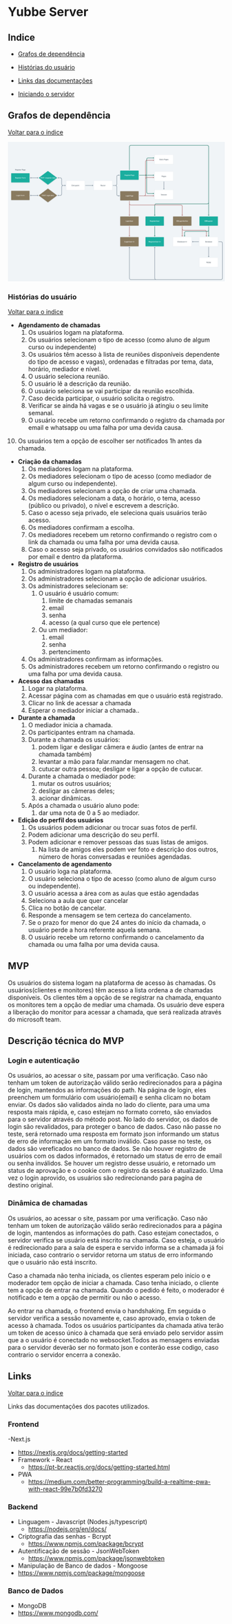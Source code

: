 # Yubbe Server

## Indice

- [Grafos de dependência](#grafos-de-dependência)
- [Histórias do usuário](#hist%C3%B3rias-do-usu%C3%A1rio)
- [Links das documentações](#links)

- [Iniciando o servidor](#iniciando-o-servidor)



## Grafos de dependência

[Voltar para o indice](#indice)

![alt text](https://github.com/GlermS/yubbe-server/blob/master/readme-files/Yubbe%402x.png "Logo Title Text 1")



### Histórias do usuário

[Voltar para o indice](#indice)

- **Agendamento de chamadas**
  1. Os usuários logam na plataforma.
  2. Os usuários selecionam o tipo de acesso (como aluno de algum curso ou independente)
  3. Os usuários têm acesso à lista de reuniões disponíveis dependente do tipo de acesso e vagas), ordenadas e filtradas por tema, data, horário, mediador e nível.
  4. O usuário seleciona reunião.
  5. O usuário lê a descrição da reunião.
  6. O usuário seleciona se vai participar da reunião escolhida.
  7. Caso decida participar, o usuário solicita o registro.
  8. Verificar se ainda há vagas e se o usuário já atingiu o seu limite semanal.
  9. O usuário recebe um retorno confirmando o registro da chamada por email e whatsapp ou uma falha por uma devida causa.
 10. Os usuários tem a opção de escolher ser notificados 1h antes da chamada.
- **Criação da chamadas**
  1. Os mediadores logam na plataforma.
  2. Os mediadores selecionam o tipo de acesso (como mediador de algum curso ou independente).
  3. Os mediadores selecionam a opção de criar uma chamada.
  4. Os mediadores selecionam a data, o horário, o tema, acesso (público ou privado), o nível e escrevem a descrição.
  5. Caso o acesso seja privado, ele seleciona quais usuários terão acesso.
  6. Os mediadores confirmam a escolha.
  7. Os mediadores recebem um retorno confirmando o registro com o link da chamada ou uma falha por uma devida causa.
  8. Caso o acesso seja privado, os usuários convidados são notificados por email e dentro da plataforma.
- **Registro de usuários**
  1. Os administradores logam na plataforma.
  2. Os administradores selecionam a opção de adicionar usuários.
  3. Os administradores selecionam se:
     1. O usuário é usuário comum:
        1. limite de chamadas semanais
        2. email
        3. senha
        4. acesso (a qual curso que ele pertence)
     2. Ou um mediador:
        1. email
        2. senha
        3. pertencimento
  4. Os administradores confirmam as informações.
  5. Os administradores recebem um retorno confirmando o registro ou uma falha por uma devida causa.
- **Acesso das chamadas**
  1. Logar na plataforma.
  2. Acessar página com as chamadas em que o usuário está registrado.
  3. Clicar no link de acessar a chamada 
  4. Esperar o mediador iniciar a chamada..
- **Durante a chamada**
  1. O mediador inicia a chamada.
  2. Os participantes entram na chamada.
  3. Durante a chamada os usuários:
     1. podem ligar e desligar câmera e áudio (antes de entrar na chamada também)
     2. levantar a mão para falar.mandar mensagem no chat.
     3. cutucar outra pessoa; desligar e ligar a opção de cutucar.
  4. Durante a chamada o mediador pode:
     1. mutar os outros usuários;
     2. desligar as câmeras deles;
     3. acionar dinâmicas.
  5. Após a chamada o usuário aluno pode:
     1. dar uma nota de 0 a 5 ao mediador.
- **Edição do perfil dos usuários**
  1. Os usuários podem adicionar ou trocar suas fotos de perfil.
  2. Podem adicionar uma descrição do seu perfil.
  3. Podem adicionar e remover pessoas das suas listas de amigos.
     1. Na lista de amigos eles podem ver foto e descrição dos outros, número de horas conversadas e reuniões agendadas.
- **Cancelamento de agendamento**
  1. O usuário loga na plataforma.
  2. O usuário seleciona o tipo de acesso (como aluno de algum curso ou independente).
  3. O usuário acessa a área com as aulas que estão agendadas
  4. Seleciona a aula que quer cancelar
  5. Clica no botão de cancelar.
  6. Responde a mensagem se tem certeza do cancelamento.
  7. Se o prazo for menor do que 24 antes do início da chamada, o usuário perde a hora referente aquela semana.
  8. O usuário recebe um retorno confirmando o cancelamento da chamada ou uma falha por uma devida causa.

## MVP
Os usuários do sistema logam na plataforma de acesso às chamadas. Os usuários(clientes e monitores) têm acesso a lista ordena a de chamadas disponíveis. Os clientes têm a opção de se registrar na chamada, enquanto os monitores tem a opção de mediar uma chamada. Os usuário deve espera a liberação do monitor para acessar a chamada, que será realizada através do microsoft team. 

## Descrição técnica do MVP

### Login e autenticação
Os usuários, ao acessar o site, passam por uma verificação. Caso não tenham um token de autorização válido serão redirecionados para a página de login, mantendos as informações do path. Na página de login, eles preenchem um formulário com usuário(email) e senha clicam no botam enviar. Os dados são validados ainda no lado do cliente, para uma uma resposta mais rápida, e, caso estejam no formato correto, são enviados para o servidor através do método post.
No lado do servidor, os dados de login são revalidados, para proteger o banco de dados. Caso não passe no teste, será retornado uma resposta em formato json informando um status de erro de informação em um formato inválido. Caso passe no teste, os dados são vereficados no banco de dados. Se não houver registro de usuários com os dados informados, é retornado um status de erro de email ou senha inválidos. Se houver um registro desse usuário, e retornado um status de aprovação e o cookie com o registro da sessão é atualizado.
Uma vez o login aprovido, os usuários são redirecionando para pagína de destino original.

### Dinâmica de chamadas
Os usuários, ao acessar o site, passam por uma verificação. Caso não tenham um token de autorização válido serão redirecionados para a página de login, mantendos as informações do path. Caso estejam conectados, o servidor verifica se usuário está inscrito na chamada. Caso esteja, o usuário é redirecionado para a sala de espera e servido informa se a chamada já foi iniciada, caso contrario o servidor retorna um status de erro informando que o usuário não está inscrito.

Caso a chamada não tenha iniciada, os clientes esperam pelo inicio o e moderador tem opção de iniciar a chamada. Caso tenha iniciado, o cliente tem a opção de entrar na chamada. Quando o pedido é feito, o moderador é notificado e tem a opção de permitir ou não o acesso.

Ao entrar na chamada, o frontend envia o handshaking. Em seguida o servidor verifica a sessão novamente e, caso aprovado, envia o token de acesso à chamada.
Todos os usuários participantes da chamada ativa terão um token de acesso único à chamada que será enviado pelo servidor assim que a o usuário é conectado no websocket.Todos as mensagens enviadas para o servidor deverão ser no formato json e conterão esse codigo, caso contrario o servidor encerra a conexão.



 ## Links

[Voltar para o indice](#indice)

Links das documentações dos pacotes utilizados.

### Frontend
-Next.js
  - https://nextjs.org/docs/getting-started
- Framework -  React
  - https://pt-br.reactjs.org/docs/getting-started.html
- PWA
  - https://medium.com/better-programming/build-a-realtime-pwa-with-react-99e7b0fd3270

### Backend

- Linguagem - Javascript (Nodes.js/typescript)
  - https://nodejs.org/en/docs/
- Criptografia das senhas - Bcrypt
  - https://www.npmjs.com/package/bcrypt
- Autentificação de sessão - JsonWebToken
  - https://www.npmjs.com/package/jsonwebtoken
- Manipulação de Banco de dados - Mongoose
 - https://www.npmjs.com/package/mongoose



### Banco de Dados

- MongoDB
 - https://www.mongodb.com/
